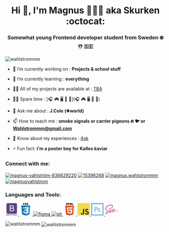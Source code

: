 <h1 align="center">Hi 👋, I'm Magnus 👨‍🦳🥱 aka Skurken :octocat:</h1>
<h3 align="center">Somewhat young Frontend developer student from Sweden ❄️ ☃️ 🇸🇪</h3>

<p align="left"> <img src="https://komarev.com/ghpvc/?username=wahlstrommm&label=Profile%20views&color=ae3d8a&style=plastic" alt="wahlstrommm" /> </p>

- 🔭 I’m currently working on : **Projects & school stuff**

- 🌱 I’m currently learning : **everything**

- 👨‍💻 All of my projects are available at : [TBA](TBA)

- 👨‍🏭 Spare time : [🎧 🎮 🖥️ 📖 💪](🎧 🎮 🖥️ 📖 💪)

- 💬 Ask me about : **J.Cole (❄world)**

- 📫 How to reach me : **smoke signals or carrier pigeons 🔥 🐦 or Wahlstrommm@gmail.com**

- 📄 Know about my experiences : [Ask](Ask)

- ⚡ Fun fact: **i'm a poster boy for Kalles kaviar**

<h3 align="left">Connect with me:</h3>
<p align="left">
<a href="https://linkedin.com/in/magnus-vahlström-836629220" target="blank"><img align="center" src="https://raw.githubusercontent.com/rahuldkjain/github-profile-readme-generator/master/src/images/icons/Social/linked-in-alt.svg" alt="magnus-vahlström-836629220" height="30" width="40" /></a>
<a href="https://stackoverflow.com/users/15396268" target="blank"><img align="center" src="https://raw.githubusercontent.com/rahuldkjain/github-profile-readme-generator/master/src/images/icons/Social/stack-overflow.svg" alt="15396268" height="30" width="40" /></a>
<a href="https://fb.com/magnus.wahlstrommm" target="blank"><img align="center" src="https://raw.githubusercontent.com/rahuldkjain/github-profile-readme-generator/master/src/images/icons/Social/facebook.svg" alt="magnus.wahlstrommm" height="30" width="40" /></a>
<a href="https://instagram.com/magnusvahlstrom" target="blank"><img align="center" src="https://raw.githubusercontent.com/rahuldkjain/github-profile-readme-generator/master/src/images/icons/Social/instagram.svg" alt="magnusvahlstrom" height="30" width="40" /></a>
</p>

<h3 align="left">Languages and Tools:</h3>
<p align="left"> <a href="https://getbootstrap.com" target="_blank" rel="noreferrer"> <img src="https://raw.githubusercontent.com/devicons/devicon/master/icons/bootstrap/bootstrap-plain-wordmark.svg" alt="bootstrap" width="40" height="40"/> </a> <a href="https://www.w3schools.com/css/" target="_blank" rel="noreferrer"> <img src="https://raw.githubusercontent.com/devicons/devicon/master/icons/css3/css3-original-wordmark.svg" alt="css3" width="40" height="40"/> </a> <a href="https://www.figma.com/" target="_blank" rel="noreferrer"> <img src="https://www.vectorlogo.zone/logos/figma/figma-icon.svg" alt="figma" width="40" height="40"/> </a> <a href="https://git-scm.com/" target="_blank" rel="noreferrer"> <img src="https://www.vectorlogo.zone/logos/git-scm/git-scm-icon.svg" alt="git" width="40" height="40"/> </a> <a href="https://www.w3.org/html/" target="_blank" rel="noreferrer"> <img src="https://raw.githubusercontent.com/devicons/devicon/master/icons/html5/html5-original-wordmark.svg" alt="html5" width="40" height="40"/> </a> <a href="https://developer.mozilla.org/en-US/docs/Web/JavaScript" target="_blank" rel="noreferrer"> <img src="https://raw.githubusercontent.com/devicons/devicon/master/icons/javascript/javascript-original.svg" alt="javascript" width="40" height="40"/> </a> <a href="https://www.photoshop.com/en" target="_blank" rel="noreferrer"> <img src="https://raw.githubusercontent.com/devicons/devicon/master/icons/photoshop/photoshop-line.svg" alt="photoshop" width="40" height="40"/> </a> <a href="https://sass-lang.com" target="_blank" rel="noreferrer"> <img src="https://raw.githubusercontent.com/devicons/devicon/master/icons/sass/sass-original.svg" alt="sass" width="40" height="40"/> </a> </p>

<p><img align="left" src="https://github-readme-stats.vercel.app/api/top-langs?username=wahlstrommm&show_icons=true&theme=dark&title_color=b6bebe&text_color=ffffff&bg_color=404040&hide_border=true&locale=en&layout=compact" alt="wahlstrommm" /></p>

<p>&nbsp;<img align="center" src="https://github-readme-stats.vercel.app/api?username=wahlstrommm&show_icons=true&theme=dark&title_color=beb6b6&text_color=ffffff&bg_color=404040&hide_border=true&locale=en" alt="wahlstrommm" /></p>
